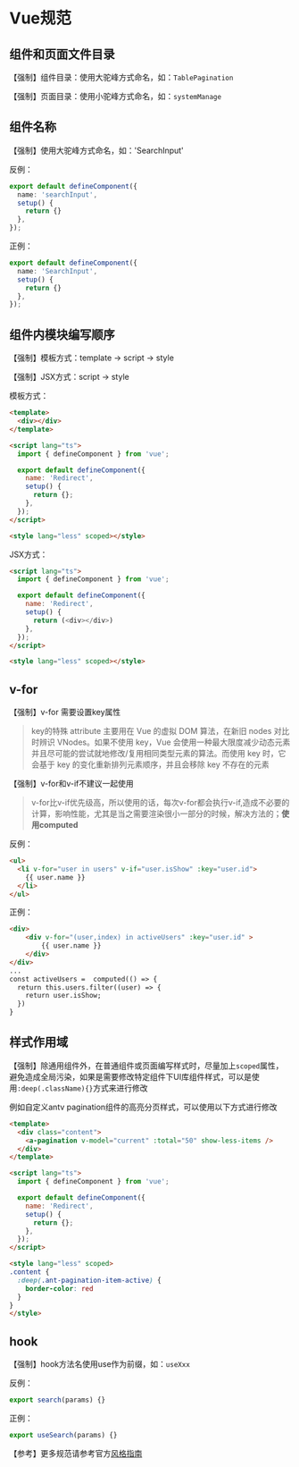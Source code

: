 # Vue规范

## 组件和页面文件目录

【强制】组件目录：使用大驼峰方式命名，如：`TablePagination`

【强制】页面目录：使用小驼峰方式命名，如：`systemManage`

## 组件名称

【强制】使用大驼峰方式命名，如：'SearchInput'

反例：

```typescript
export default defineComponent({
  name: 'searchInput',
  setup() {
    return {}
  },
});

```

正例：

```typescript
export default defineComponent({
  name: 'SearchInput',
  setup() {
    return {}
  },
});


```

## 组件内模块编写顺序

【强制】模板方式：template  ->  script  ->  style

【强制】JSX方式：script  ->  style

模板方式：

```html
<template>
  <div></div>
</template>

<script lang="ts">
  import { defineComponent } from 'vue';

  export default defineComponent({
    name: 'Redirect',
    setup() {
      return {};
    },
  });
</script>

<style lang="less" scoped></style>

```

JSX方式：

```html
<script lang="ts">
  import { defineComponent } from 'vue';

  export default defineComponent({
    name: 'Redirect',
    setup() {
      return (<div></div>)
    },
  });
</script>

<style lang="less" scoped></style>

```

## v-for

【强制】v-for 需要设置key属性

> key的特殊 attribute 主要用在 Vue 的虚拟 DOM 算法，在新旧 nodes 对比时辨识 VNodes。如果不使用 key，Vue 会使用一种最大限度减少动态元素并且尽可能的尝试就地修改/复用相同类型元素的算法。而使用 key 时，它会基于 key 的变化重新排列元素顺序，并且会移除 key 不存在的元素

【强制】v-for和v-if不建议一起使用

> v-for比v-if优先级高，所以使用的话，每次v-for都会执行v-if,造成不必要的计算，影响性能，尤其是当之需要渲染很小一部分的时候，解决方法的；**使用computed**

反例：

```html
<ul>
  <li v-for="user in users" v-if="user.isShow" :key="user.id">
    {{ user.name }}
  </li>
</ul>
```

正例：

```html
<div>
	<div v-for="(user,index) in activeUsers" :key="user.id" >
		{{ user.name }} 
	</div>
</div>
...
const activeUsers =  computed(() => {
  return this.users.filter((user) => {
	return user.isShow;
  })
}
```

## 样式作用域

【强制】除通用组件外，在普通组件或页面编写样式时，尽量加上`scoped`属性，避免造成全局污染，如果是需要修改特定组件下UI库组件样式，可以是使用`:deep(.className){}`方式来进行修改

例如自定义antv pagination组件的高亮分页样式，可以使用以下方式进行修改

```html
<template>
  <div class="content">
	<a-pagination v-model="current" :total="50" show-less-items />
  </div>
</template>

<script lang="ts">
  import { defineComponent } from 'vue';

  export default defineComponent({
    name: 'Redirect',
    setup() {
      return {};
    },
  });
</script>

<style lang="less" scoped>
.content {
  :deep(.ant-pagination-item-active) {
	border-color: red
  }
}
</style>

```

## hook

【强制】hook方法名使用use作为前缀，如：`useXxx`

反例：

```typescript
export search(params) {}
```

正例：

```typescript
export useSearch(params) {}
```

【参考】更多规范请参考官方[风格指南](https://cn.vuejs.org/v2/style-guide/index.html)